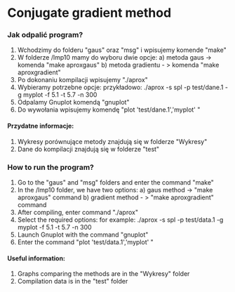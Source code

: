 # Conjugate gradient method

### Jak odpalić program?
1. Wchodzimy do folderu "gaus" oraz "msg" 
  i wpisujemy komende "make"
2. W folderze /lmp10 mamy do wyboru dwie opcje:
	a) metoda gaus -> komenda "make aproxgaus"
	b) metoda gradientu - > komenda "make aproxgradient"
3. Po dokonaniu kompilacji wpisujemy "./aprox"
4. Wybieramy potrzebne opcje:
	przykładowo: ./aprox -s spl -p test/dane.1 -g myplot -f 5.1 -t 5.7 -n 300
5. Odpalamy Gnuplot komendą "gnuplot"
6. Do wywołania wpisujemy komendę "plot 'test/dane.1','myplot' "

#### Przydatne informacje:
1. Wykresy porównujące metody znajdują się w folderze "Wykresy"
2. Dane do kompilacji znajdują się w folderze "test"


### How to run the program?
1. Go to the "gaus" and "msg" folders
  and enter the command "make"
2. In the /lmp10 folder, we have two options:
	a) gaus method -> "make aproxgaus" command
	b) gradient method - > "make aproxgradient" command
3. After compiling, enter command "./aprox" 
4. Select the required options:
	for example: ./aprox -s spl -p test/data.1 -g myplot -f 5.1 -t 5.7 -n 300
5. Launch Gnuplot with the command "gnuplot"
6. Enter the command "plot 'test/data.1','myplot' "

#### Useful information:
1. Graphs comparing the methods are in the "Wykresy" folder
2. Compilation data is in the "test" folder
